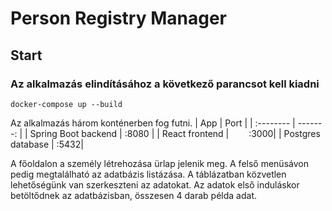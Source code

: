 # Person Registry Manager

## Start

### Az alkalmazás elindításához a következő parancsot kell kiadni
```
docker-compose up --build
```

Az alkalmazás három konténerben fog futni. 
| App        | Port      |
| :-------- | -------:   |
| Spring Boot backend | :8080 |
| React frontend      |&emsp;&emsp;  :3000|
| Postgres database | :5432|

A főoldalon a személy létrehozása ürlap jelenik meg. 
A felső menüsávon pedig megtalálható az adatbázis listázása. A táblázatban közvetlen lehetőségünk van szerkeszteni az adatokat. Az adatok első induláskor betöltődnek az adatbázisban, összesen 4 darab példa adat.

